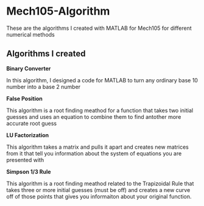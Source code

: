 # Mech105-Algorithm
These are the algorithms I created with MATLAB for Mech105 for different numerical methods 

## Algorithms I created

**Binary Converter**

In this algorithm, I designed a code for MATLAB to turn any ordinary base 10 number into a base 2 number

**False Position**

This algorithm is a root finding meathod for a function that takes two initial guesses and uses an equation to combine them to find antother more accurate root guess

**LU Factorization**

This algorithm takes a matrix and pulls it apart and creates new matrices from it that tell you information about the system of equations you are presented with 

**Simpson 1/3 Rule**

This algorithm is a root finding meathod related to the Trapizoidal Rule that takes three or more initial guesses (must be off) and creates a new curve off of those points that gives you informaiton about your original function. 
